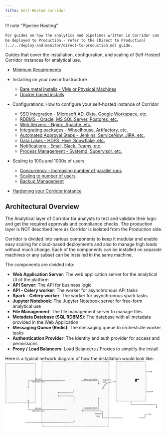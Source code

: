 ```yaml
---
title: Self-Hosted Corridor
---
```


!!! note "Pipeline Hosting"

    For guides on how the analytics and pipelines written in Corridor can be deployed to Production - refer to the [Direct to Production](../../deploy-and-monitor/direct-to-production.md) guide.

Guides that cover the installation, configuration, and scaling of Self-Hosted Corridor instances for analytical use.

- [Minimum Requirements](./installation/minimum-requirements.md)
- Installing on your own infrastructure

    - [Bare metal installs - VMs or Physical Machines](./installation/bundle-install.md)
    - [Docker based installs](./installation/docker.md)

- Configurations: How to configure your self-hosted instance of Corridor

    - [SSO Integration - Microsoft AD, Okta, Google Workspace, etc.](./configurations/saml.md)
    - [RDBMS - Oracle, MS SQL Server, Postgres, etc.](./configurations/database.md)
    - [Web Servers - Nginx, Apache, etc.](./configurations/web-servers.md)
    - [Integrating packages - Wheelhouse, Artifactory, etc.](./configurations/packages.md)
    - [Automated Approval Steps - Jenkins, ServiceNow, JIRA, etc.](./configurations/approvals.md)
    - [Data Lakes - HDFS, Hive, Snowflake, etc.](./configurations/datalake.md)
    - [Notifications - Email, Slack, Teams, etc.](./configurations/notifications.md)
    - [Process Management - Systemd, Supervisor, etc.](./configurations/process-management.md)

- Scaling to 100s and 1000s of users

    - [Concurrency - Increasing number of parallel runs](./scaling/concurrency.md)
    - [Scaling to number of users](./scaling/scalability.md)
    - [Backup Management](./scaling/backups.md)

- [Hardening your Corridor instance](./hardening.md)

## Architectural Overview

The Analytical layer of Corridor for analysts to test and validate their logic and get the required approvals and compliance checks. The production layer is NOT described here as Corridor is isolated from the Production side.

Corridor is divided into various components to keep it modular and enable easy scaling for cloud-based deployments and also to manage high loads without much change. Each of the components can be installed on separate machines or any subset can be installed in the same machine.

The components are divided into:

- **Web Application Server**: The web application server for the analytical UI of the platform
- **API Server**: The API for business logic
- **API - Celery worker**: The worker for asynchronous API tasks
- **Spark - Celery worker**: The worker for asynchronous spark tasks
- **Jupyter Notebook**: The Jupyter Notebook server for free-form analytical use
- **File Management**: The file management server to manage files
- **Metadata Database (SQL RDBMS)**: The database with all metadata provided in the Web Application
- **Messaging Queue (Redis)**: The messaging queue to orchestrate worker tasks
- **Authentication Provider**: The identity and auth provider for access and permissions
- **Proxy / Load Balancers**: Load Balancers / Proxies to simplify the install

Here is a typical network diagram of how the installation would look like:
![Network Diagram](./ggx-network-diagram.excalidraw.svg)
